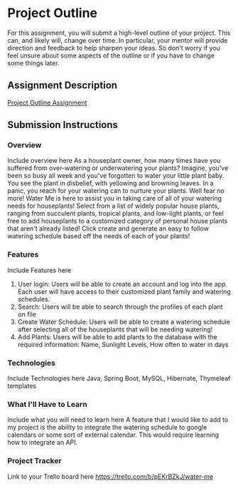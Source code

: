 # Project Outline
For this assignment, you will submit a high-level outline of your project. This can, and likely will, change over time. In particular, your mentor will provide direction and feedback to help sharpen your ideas. So don't worry if you feel unsure about some aspects of the outline or if you have to change some things later.

## Assignment Description
[Project Outline Assignment](https://education.launchcode.org/liftoff/modules/assignments/project-outline)

## Submission Instructions

### Overview
Include overview here
As a houseplant owner, how many times have you suffered from over-watering or underwatering your plants? Imagine, you've been so busy all week and you've forgotten to water your little plant baby. You see the plant in disbelief, with yellowing and browning leaves. In a panic, you reach for your watering can to nurture your plants. Well fear no more! Water Me is here to assist you in taking care of all of your watering needs for houseplants! Select from a list of widely popular house plants, ranging from succulent plants, tropical plants, and low-light plants, or feel free to add houseplants to a customized category of personal house plants that aren't already listed! Click create and generate an easy to follow watering schedule based off the needs of each of your plants!

### Features
Include Features here
1. User login:
Users will be able to create an account and log into the app. Each user will have access to their customized plant family and watering schedules.
2. Search:
Users will be able to search through the profiles of each plant on file
3. Create Water Schedule:
Users will be able to create a watering schedule after selecting all of the houseplants that will be needing watering!
4. Add Plants:
Users will be able to add plants to the database with the required information: Name, Sunlight Levels, How often to water in days

### Technologies
Include Technologies here
Java, Spring Boot, MySQL, Hibernate, Thymeleaf templates

### What I'll Have to Learn
Include what you will need to learn here
A feature that I would like to add to my project is the ability to integrate the watering schedule to google calendars or some sort of external calendar. This would require learning how to integrate an API. 

### Project Tracker
Link to your Trello board here
https://trello.com/b/pEKrBZkJ/water-me
